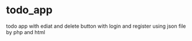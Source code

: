 # todo_app
 todo app with ediat and delete button with login and register using json file by php and html 
